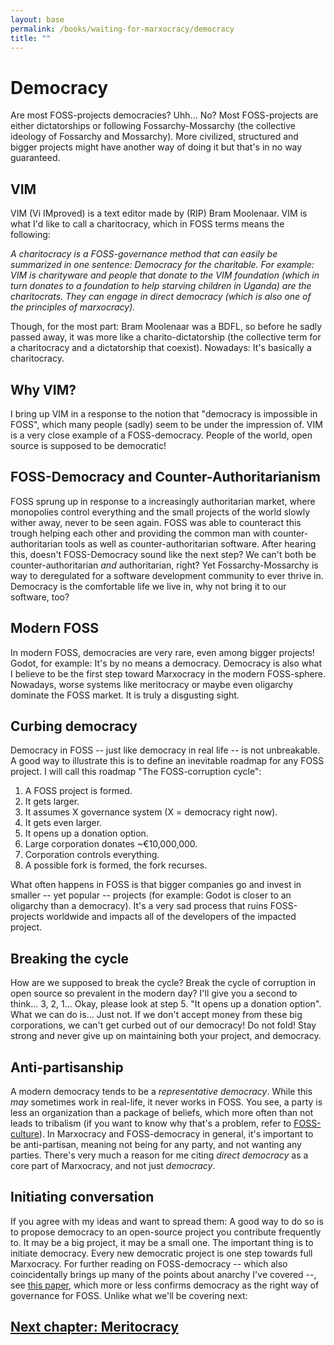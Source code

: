 ```yaml
---
layout: base
permalink: /books/waiting-for-marxocracy/democracy
title: ""
---
```


# Democracy
Are most FOSS-projects democracies? Uhh... No? Most FOSS-projects
are either dictatorships or following Fossarchy-Mossarchy (the
collective ideology of Fossarchy and Mossarchy). More civilized,
structured and bigger projects might have another way of doing it
but that's in no way guaranteed.

## VIM
VIM (Vi IMproved) is a text editor made by (RIP) Bram Moolenaar.
VIM is what I'd like to call a charitocracy, which in FOSS terms
means the following:

*A charitocracy is a FOSS-governance method that can easily be
summarized in one sentence: Democracy for the charitable. For example:
VIM is charityware and people that donate to the VIM foundation (which
in turn donates to a foundation to help starving children in Uganda)
are the charitocrats. They can engage in direct democracy (which is
also one of the principles of marxocracy).*

Though, for the most part: Bram Moolenaar was a BDFL, so before he
sadly passed away, it was more like a charito-dictatorship (the collective
term for a charitocracy and a dictatorship that coexist). Nowadays:
It's basically a charitocracy.

## Why VIM?
I bring up VIM in a response to the notion that "democracy is impossible in
FOSS", which many people (sadly) seem to be under the impression of. VIM is
a very close example of a FOSS-democracy. People of the world, open source
is supposed to be democratic!

## FOSS-Democracy and Counter-Authoritarianism
FOSS sprung up in response to a increasingly authoritarian market, where
monopolies control everything and the small projects of the world slowly
wither away, never to be seen again. FOSS was able to counteract this
trough helping each other and providing the common man with counter-authoritarian
tools as well as counter-authoritarian software. After hearing this, doesn't
FOSS-Democracy sound like the next step? We can't both be counter-authoritarian
*and* authoritarian, right? Yet Fossarchy-Mossarchy is way to deregulated for a
software development community to ever thrive in. Democracy is the comfortable
life we live in, why not bring it to our software, too?

## Modern FOSS
In modern FOSS, democracies are very rare, even among bigger projects! Godot,
for example: It's by no means a democracy. Democracy is also what I believe to
be the first step toward Marxocracy in the modern FOSS-sphere. Nowadays,
worse systems like meritocracy or maybe even oligarchy dominate the FOSS
market. It is truly a disgusting sight.

## Curbing democracy
Democracy in FOSS -- just like democracy in real life -- is not unbreakable.
A good way to illustrate this is to define an inevitable roadmap for any
FOSS project. I will call this roadmap "The FOSS-corruption cycle":

1. A FOSS project is formed.
2. It gets larger.
3. It assumes X governance system (X = democracy right now).
4. It gets even larger.
5. It opens up a donation option.
6. Large corporation donates ~€10,000,000.
7. Corporation controls everything.
8. A possible fork is formed, the fork recurses.

What often happens in FOSS is that bigger companies go and invest in smaller
-- yet popular -- projects (for example: Godot is closer to an oligarchy than
a democracy). It's a very sad process that ruins FOSS-projects worldwide and
impacts all of the developers of the impacted project.

## Breaking the cycle
How are we supposed to break the cycle? Break the cycle of corruption in
open source so prevalent in the modern day? I'll give you a second to
think...  3, 2, 1... Okay, please look at step 5. "It opens up a donation
option". What we can do is... Just not. If we don't accept money from
these big corporations, we can't get curbed out of our democracy! Do
not fold! Stay strong and never give up on maintaining both your project,
and democracy.

## Anti-partisanship
A modern democracy tends to be a *representative democracy*. While this *may*
sometimes work in real-life, it never works in FOSS. You see, a party is
less an organization than a package of beliefs, which more often than
not leads to tribalism (if you want to know why that's a problem,
refer to [FOSS-culture](/books/waiting-for-marxocracy/foss-culture)).
In Marxocracy and FOSS-democracy in general, it's important to be
anti-partisan, meaning not being for any party, and not wanting any
parties. There's very much a reason for me citing *direct democracy*
as a core part of Marxocracy, and not just *democracy*.

## Initiating conversation
If you agree with my ideas and want to spread them: A good way
to do so is to propose democracy to an open-source project you
contribute frequently to. It may be a big project, it may be a
small one. The important thing is to initiate democracy. Every
new democratic project is one step towards full Marxocracy.
For further reading on FOSS-democracy -- which also coincidentally
brings up many of the points about anarchy I've covered --, see
[this paper](https://prezi.com/koxlpmckjpv6/foss-as-a-model-for-participative-democracy/),
which more or less confirms democracy as the right way of
governance for FOSS. Unlike what we'll be covering next:

## [Next chapter: Meritocracy](/books/waiting-for-marxocracy/meritocracy)

